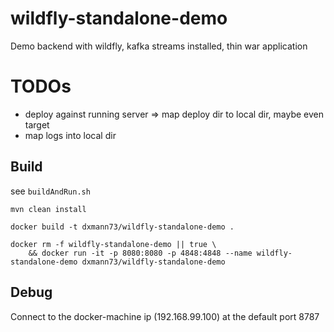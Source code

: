# wildfly-standalone-demo
Demo backend with wildfly, kafka streams installed, thin war application

# TODOs
- deploy against running server => map deploy dir to local dir, maybe even target
- map logs into local dir
 
## Build
see ```buildAndRun.sh```
```
mvn clean install

docker build -t dxmann73/wildfly-standalone-demo .

docker rm -f wildfly-standalone-demo || true \
    && docker run -it -p 8080:8080 -p 4848:4848 --name wildfly-standalone-demo dxmann73/wildfly-standalone-demo
```

## Debug
Connect to the docker-machine ip (192.168.99.100) at the default port 8787
